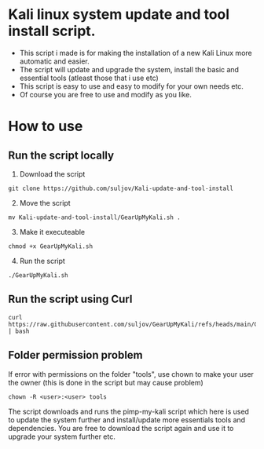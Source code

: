 # Kali linux system update and tool install script. 


* This script i made is for making the installation of a new Kali Linux more automatic and easier. 
* The script will update and upgrade the system, install the basic and essential tools (atleast those that i use etc)
* This script is easy to use and easy to modify for your own needs etc. 
* Of course you are free to use and modify as you like. 





# How to use
## Run the script locally

1. Download the script
```
git clone https://github.com/suljov/Kali-update-and-tool-install
```
2. Move the script
```
mv Kali-update-and-tool-install/GearUpMyKali.sh .
```
3. Make it executeable
```
chmod +x GearUpMyKali.sh
```

4. Run the script
```
./GearUpMyKali.sh
```

## Run the script using Curl
```
curl https://raw.githubusercontent.com/suljov/GearUpMyKali/refs/heads/main/GearUpMyKali.sh | bash
```


## Folder permission problem
If error with permissions on the folder "tools", use chown to make your user the owner (this is done in the script but may cause problem) 
```
chown -R <user>:<user> tools
```





The script downloads and runs the pimp-my-kali script which here is used to update the system further and install/update more essentials tools and dependencies. 
You are free to download the script again and use it to upgrade your system further etc. 



